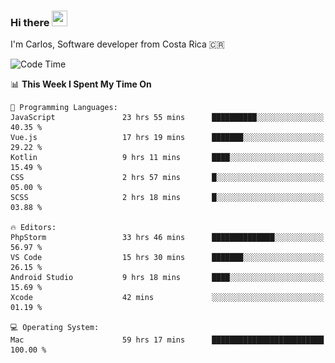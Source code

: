 ### Hi there <img src="https://media.giphy.com/media/hvRJCLFzcasrR4ia7z/giphy.gif" width="25px" height="25px">

I'm Carlos, Software developer from Costa Rica 🇨🇷

[//]: # (<a href="https://app.daily.dev/carum98"><img src="https://github.com/carum98/carum98/blob/main/devcard.svg" width="400" alt="Carlos Umaña Acevedo's Dev Card"/></a>)


<!--START_SECTION:waka-->
![Code Time](http://img.shields.io/badge/Code%20Time-11%2C193%20hrs%201%20min-blue)

📊 **This Week I Spent My Time On** 

```text
💬 Programming Languages: 
JavaScript               23 hrs 55 mins      ██████████░░░░░░░░░░░░░░░   40.35 % 
Vue.js                   17 hrs 19 mins      ███████░░░░░░░░░░░░░░░░░░   29.22 % 
Kotlin                   9 hrs 11 mins       ████░░░░░░░░░░░░░░░░░░░░░   15.49 % 
CSS                      2 hrs 57 mins       █░░░░░░░░░░░░░░░░░░░░░░░░   05.00 % 
SCSS                     2 hrs 18 mins       █░░░░░░░░░░░░░░░░░░░░░░░░   03.88 % 

🔥 Editors: 
PhpStorm                 33 hrs 46 mins      ██████████████░░░░░░░░░░░   56.97 % 
VS Code                  15 hrs 30 mins      ███████░░░░░░░░░░░░░░░░░░   26.15 % 
Android Studio           9 hrs 18 mins       ████░░░░░░░░░░░░░░░░░░░░░   15.69 % 
Xcode                    42 mins             ░░░░░░░░░░░░░░░░░░░░░░░░░   01.19 % 

💻 Operating System: 
Mac                      59 hrs 17 mins      █████████████████████████   100.00 % 
```


<!--END_SECTION:waka-->
